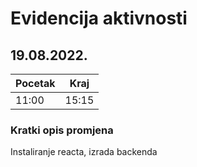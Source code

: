 # Evidencija aktivnosti

## 19.08.2022.
Pocetak | Kraj
------- | ----
11:00   | 15:15
### Kratki opis promjena
Instaliranje reacta, izrada backenda
